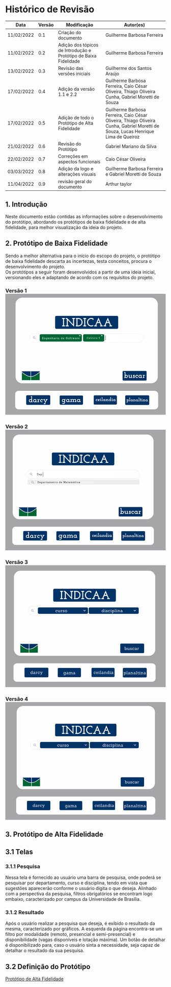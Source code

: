 # Histórico de Revisão
| **Data**   	| **Versão** 	| **Modificação**                                                  	| **Autor(es)**              	|
|------------	|------------	|------------------------------------------------------------------	|----------------------------	|
| 11/02/2022 	|     0.1    	|                       Criação do documento                       	| Guilherme Barbosa Ferreira 	|
| 11/02/2022 	|     0.2    	| Adição dos tópicos de Introdução e Protótipo de Baixa Fidelidade 	| Guilherme Barbosa Ferreira 	|
| 13/02/2022 | 0.3 | Revisão das versões iniciais | Guilherme dos Santos Araújo
| 17/02/2022    |     0.4       | Adição da versão 1.1 e 2.2 | Guilherme Barbosa Ferreira, Caio César Oliveira, Thiago Oliveira Cunha, Gabriel Moretti de Souza
| 17/02/2022 | 0.5 | Adição de todo o Protótipo de Alta Fidelidade | Guilherme Barbosa Ferreira, Caio César Oliveira, Thiago Oliveira Cunha, Gabriel Moretti de Souza, Lucas Henrique Lima de Queiroz
21/02/2022 | 0.6 | Revisão do Protótipo | Gabriel Mariano da Silva
22/02/2022 | 0.7 | Correções em aspectos funcionais | Caio César Oliveira
03/03/2022 | 0.8 | Adição da logo e alterações visuais | Guilherme Barbosa Ferreira e Gabriel Moretti de Souza
11/04/2022 | 0.9 | revisão geral do documento | Arthur taylor

## 1. Introdução
Neste documento estão contidas as informações sobre o desenvolvimento do protótipo, abordando os protótipos de baixa fidelidade e de alta fidelidade, para melhor visualização da ideia do projeto.

## 2. Protótipo de Baixa Fidelidade
Sendo a melhor alternativa para o início do escopo do projeto, o protótipo de baixa fidelidade descarta as incertezas, testa conceitos, procura o desenvolvimento do projeto.<br />
Os protótipos a seguir foram desenvolvidos a partir de uma ideia inicial, versionando eles e adaptando de acordo com os requisitos do projeto.
### Versão 1 ![Versão 1](../assets//imagens//prototipos/versao1.png)
### Versão 2 ![Versão 3](../assets//imagens//prototipos/versao3.png)
### Versão 3 ![Versão 4](../assets//imagens//prototipos/versao4.png)
### Versão 4 ![Versão 2](../assets//imagens//prototipos/versao2.png)

## 3. Protótipo de Alta Fidelidade
## 3.1 Telas
### 3.1.1 Pesquisa
Nessa tela é fornecido ao usuário uma barra de pesquisa, onde poderá se pesquisar por departamento, curso e disciplina, 
tendo em vista que sugestões aparecerão conforme o usuário digita o que deseja. 
Alinhado com a perspectiva da pesquisa, filtros obrigatórios se encontram logo embaixo, caracterizado por campus da Universidade de Brasília.

### 3.1.2 Resultado
Após o usuário realizar a pesquisa que deseja, é exibido o resultado da mesma, caracterizado por gráficos. A esquerda da página encontra-se um filtro por modalidade (remoto, 
presencial e semi-presencial) e disponibilidade (vagas disponíveis e lotação máxima). Um botão de detalhar é disponibilizado para, caso o usuário sinta a necessidade, seja
capaz de detalhar o resultado da sua pesquisa.

## 3.2 Definição do Protótipo

[Protótipo de Alta Fidelidade](https://github.com/fga-eps-mds/2021.2-INDICAA/issues/34#issuecomment-1058527589)
